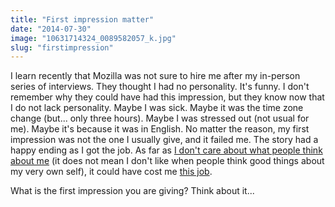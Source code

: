 ```yaml
---
title: "First impression matter"
date: "2014-07-30"
image: "10631714324_0089582057_k.jpg"
slug: "firstimpression"
---
```


I learn recently that Mozilla was not sure to hire me after my in-person series of interviews. They thought I had no personality. It's funny. I don't remember why they could have had this impression, but they know now that I do not lack personality. Maybe I was sick. Maybe it was the time zone change (but... only three hours). Maybe I was stressed out (not usual for me). Maybe it's because it was in English. No matter the reason, my first impression was not the one I usually give, and it failed me. The story had a happy ending as I got the job. As far as [I don't care about what people think about me](http://fred.dev/you-cant-please-everyone-get-over-it/ "You can’t please everyone, get over it") (it does not mean I don't like when people think good things about my very own self), it could have cost me [this job](http://fred.dev/one-year-at-mozilla/ "One year at Mozilla").

What is the first impression you are giving? Think about it...
